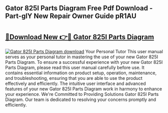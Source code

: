 ## Gator 825I Parts Diagram Free Pdf Download - Part-glY New Repair Owner Guide pR1AU

# <h2><a href="http://dfrz4l.blite.top/?on=Gator+825I+Parts+Diagram">🔗Download New 👉🔴 Gator 825I Parts Diagram</a></h2>

[![Gator 825I Parts Diagram download](https://i.imgur.com/lujVjoI.png)](http://dfrz4l.blite.top/?on=Gator+825I+Parts+Diagram)
Your Personal Tutor This user manual serves as your personal tutor in mastering the use of your new Gator 825I Parts Diagram. To ensure a successful experience with your new Gator 825I Parts Diagram, please read this user manual carefully before use. It contains essential information on product setup, operation, maintenance, and troubleshooting, ensuring that you are able to use the product effectively and efficiently. The intuitive user interface and advanced features of your new Gator 825I Parts Diagram work in harmony to enhance your experience. We're Committed to Providing Solutions Gator 825I Parts Diagram. Our team is dedicated to resolving your concerns promptly and efficiently.
